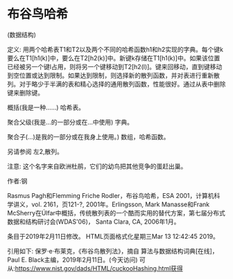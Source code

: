 # 布谷鸟哈希


(数据结构)



定义:
用两个哈希表T1和T2以及两个不同的哈希函数h1和h2实现的字典。每个键k要么在T1[h1(k)]中，要么在T2[h2(k)]中。新键k存储在T1[h1(k)]中。如果该位置已经被另一个键l占用，则将另一个键移动到T2[h2(l)]。键来回移动，直到键移动到空位置或达到限制。如果达到限制，则选择新的散列函数，并对表进行重新散列。对于略少于半满的表和精心选择的通用散列函数，性能很好。通过从表中删除键来删除键。



概括(我是一种……)
哈希表。



聚合父级(我是…的一部分或在…中使用)
字典。



聚合子(…)是我的一部分或在我身上使用。)
数组，哈希函数。



另请参阅
左2,散列。



注意:
这个名字来自欧洲杜鹃，它们的幼鸟把其他竞争的蛋赶出巢。


作者:钢


Rasmus Pagh和Flemming Friche Rodler，布谷鸟哈希，ESA 2001，计算机科学讲义，vol. 2161，页121-?, 2001年。Erlingsson, Mark Manasse和Frank McSherry在Úlfar中概括，传统散列表的一个酷而实用的替代方案，第七届分布式数据和结构研讨会(WDAS'06)， Santa Clara, CA, 2006年1月。








条目于2019年2月11日修改。
HTML页面格式化星期三Mar 13 12:42:45 2019。



引用如下:
保罗·e·布莱克，《布谷鸟散列法》，摘自
算法与数据结构词典[在线]，Paul E. Black主编，2019年2月11日。(今天访问)
可从:https://www.nist.gov/dads/HTML/cuckooHashing.html获得